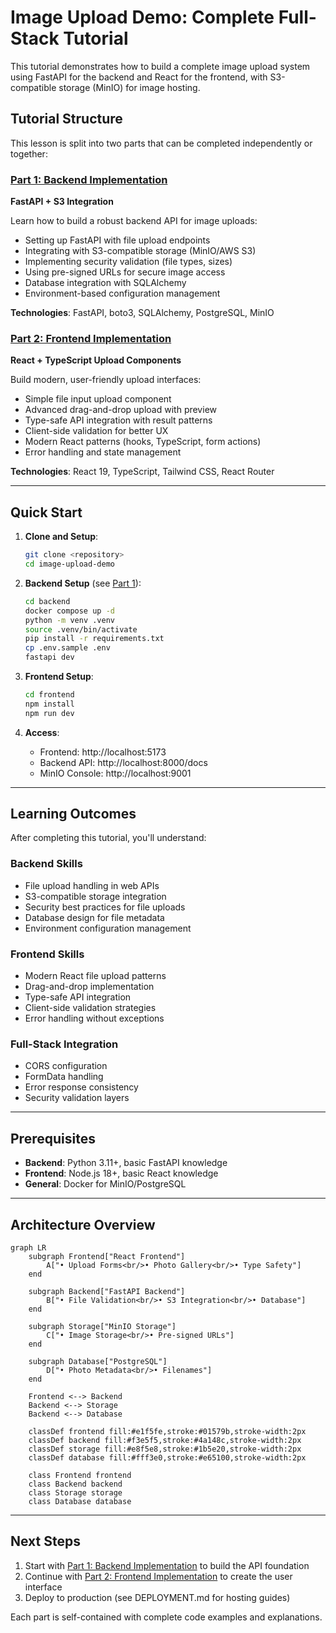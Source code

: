 # Image Upload Demo: Complete Full-Stack Tutorial

This tutorial demonstrates how to build a complete image upload system using FastAPI for the backend and React for the frontend, with S3-compatible storage (MinIO) for image hosting.

## Tutorial Structure

This lesson is split into two parts that can be completed independently or together:

### [Part 1: Backend Implementation](LESSON-PART1.md)
**FastAPI + S3 Integration**

Learn how to build a robust backend API for image uploads:

- Setting up FastAPI with file upload endpoints
- Integrating with S3-compatible storage (MinIO/AWS S3)
- Implementing security validation (file types, sizes)
- Using pre-signed URLs for secure image access
- Database integration with SQLAlchemy
- Environment-based configuration management

**Technologies**: FastAPI, boto3, SQLAlchemy, PostgreSQL, MinIO

### [Part 2: Frontend Implementation](LESSON-PART2.md)
**React + TypeScript Upload Components**

Build modern, user-friendly upload interfaces:

- Simple file input upload component
- Advanced drag-and-drop upload with preview
- Type-safe API integration with result patterns
- Client-side validation for better UX
- Modern React patterns (hooks, TypeScript, form actions)
- Error handling and state management

**Technologies**: React 19, TypeScript, Tailwind CSS, React Router

---

## Quick Start

1. **Clone and Setup**:
   ```bash
   git clone <repository>
   cd image-upload-demo
   ```

2. **Backend Setup** (see [Part 1](LESSON-PART1.md)):
   ```bash
   cd backend
   docker compose up -d
   python -m venv .venv
   source .venv/bin/activate
   pip install -r requirements.txt
   cp .env.sample .env
   fastapi dev
   ```

3. **Frontend Setup**:
   ```bash
   cd frontend
   npm install
   npm run dev
   ```

4. **Access**:
   - Frontend: http://localhost:5173
   - Backend API: http://localhost:8000/docs
   - MinIO Console: http://localhost:9001

---

## Learning Outcomes

After completing this tutorial, you'll understand:

### Backend Skills
- File upload handling in web APIs
- S3-compatible storage integration
- Security best practices for file uploads
- Database design for file metadata
- Environment configuration management

### Frontend Skills
- Modern React file upload patterns
- Drag-and-drop implementation
- Type-safe API integration
- Client-side validation strategies
- Error handling without exceptions

### Full-Stack Integration
- CORS configuration
- FormData handling
- Error response consistency
- Security validation layers

---

## Prerequisites

- **Backend**: Python 3.11+, basic FastAPI knowledge
- **Frontend**: Node.js 18+, basic React knowledge
- **General**: Docker for MinIO/PostgreSQL

---

## Architecture Overview

```mermaid
graph LR
    subgraph Frontend["React Frontend"]
        A["• Upload Forms<br/>• Photo Gallery<br/>• Type Safety"]
    end

    subgraph Backend["FastAPI Backend"]
        B["• File Validation<br/>• S3 Integration<br/>• Database"]
    end

    subgraph Storage["MinIO Storage"]
        C["• Image Storage<br/>• Pre-signed URLs"]
    end

    subgraph Database["PostgreSQL"]
        D["• Photo Metadata<br/>• Filenames"]
    end

    Frontend <--> Backend
    Backend <--> Storage
    Backend <--> Database

    classDef frontend fill:#e1f5fe,stroke:#01579b,stroke-width:2px
    classDef backend fill:#f3e5f5,stroke:#4a148c,stroke-width:2px
    classDef storage fill:#e8f5e8,stroke:#1b5e20,stroke-width:2px
    classDef database fill:#fff3e0,stroke:#e65100,stroke-width:2px

    class Frontend frontend
    class Backend backend
    class Storage storage
    class Database database
```

---

## Next Steps

1. Start with [Part 1: Backend Implementation](LESSON-PART1.md) to build the API foundation
2. Continue with [Part 2: Frontend Implementation](LESSON-PART2.md) to create the user interface
3. Deploy to production (see DEPLOYMENT.md for hosting guides)

Each part is self-contained with complete code examples and explanations.